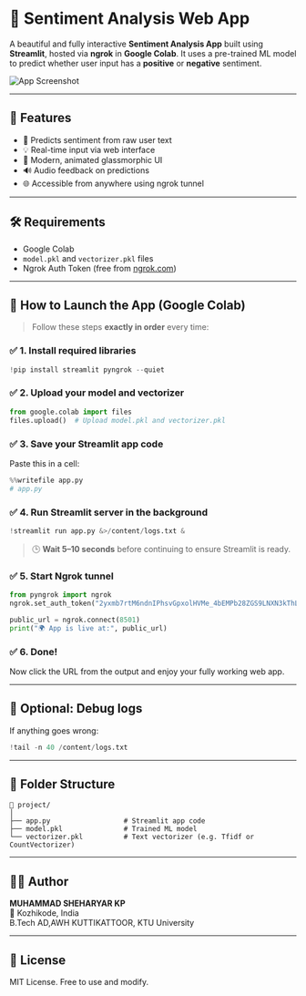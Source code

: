 
# 🧠 Sentiment Analysis Web App

A beautiful and fully interactive **Sentiment Analysis App** built using **Streamlit**, hosted via **ngrok** in **Google Colab**. It uses a pre-trained ML model to predict whether user input has a **positive** or **negative** sentiment.

![App Screenshot](https://via.https://github.com/sheheryar-hue/sentimentanalysisapp/blob/main/Screenshot%202025-06-28%20222632.png)

---

## 🚀 Features

- 🎯 Predicts sentiment from raw user text
- 💡 Real-time input via web interface
- 🎨 Modern, animated glassmorphic UI
- 🔊 Audio feedback on predictions
- 🌐 Accessible from anywhere using ngrok tunnel

---

## 🛠 Requirements

- Google Colab
- `model.pkl` and `vectorizer.pkl` files
- Ngrok Auth Token (free from [ngrok.com](https://dashboard.ngrok.com/get-started/setup))

---

## 🔧 How to Launch the App (Google Colab)

> Follow these steps **exactly in order** every time:

### ✅ 1. Install required libraries

```python
!pip install streamlit pyngrok --quiet
```

### ✅ 2. Upload your model and vectorizer

```python
from google.colab import files
files.upload()  # Upload model.pkl and vectorizer.pkl
```

### ✅ 3. Save your Streamlit app code

Paste this in a cell:

```python
%%writefile app.py
# app.py
```

### ✅ 4. Run Streamlit server in the background

```python
!streamlit run app.py &>/content/logs.txt &
```

> 🕒 **Wait 5–10 seconds** before continuing to ensure Streamlit is ready.

### ✅ 5. Start Ngrok tunnel

```python
from pyngrok import ngrok
ngrok.set_auth_token("2yxmb7rtM6ndnIPhsvGpxolHVMe_4bEMPb28ZGS9LNXN3kThL") 

public_url = ngrok.connect(8501)
print("🌍 App is live at:", public_url)
```

### ✅ 6. Done!

Now click the URL from the output and enjoy your fully working web app.

---

## 🧪 Optional: Debug logs

If anything goes wrong:

```python
!tail -n 40 /content/logs.txt
```

---

## 📁 Folder Structure

```
📂 project/
│
├── app.py                  # Streamlit app code
├── model.pkl               # Trained ML model
└── vectorizer.pkl          # Text vectorizer (e.g. Tfidf or CountVectorizer)
```

---

## 👨‍💻 Author

**MUHAMMAD SHEHARYAR KP**  
📍 Kozhikode, India  
B.Tech AD,AWH KUTTIKATTOOR, KTU University

---

## 📢 License

MIT License. Free to use and modify.
